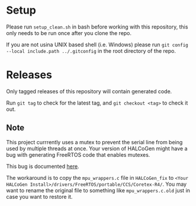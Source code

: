 # Setup
Please run `setup_clean.sh` in bash before working with this repository, this only needs to be run once after you clone the repo.

If you are not usina UNIX based shell (i.e. Windows) please run `git config --local include.path ../.gitconfig` in the root directory of the repo.

# Releases
Only tagged releases of this repository will contain generated code.

Run `git tag` to check for the latest tag, and `git checkout <tag>` to check it out.

## Note
This project currrently uses a mutex to prevent the serial line from being used by multiple threads at once.
Your version of HALCoGen might have a bug with generating FreeRTOS code that enables mutexes.

This bug is documented [here](http://e2e.ti.com/support/microcontrollers/hercules/f/312/p/626490/2320355).

The workaround is to copy the `mpu_wrappers.c` file in `HALCoGen_fix` to `<Your HALCoGen Install>/drivers/FreeRTOS/portable/CCS/Coretex-R4/`.
You may want to rename the original file to something like `mpu_wrappers.c.old` just in case you want to restore it.

